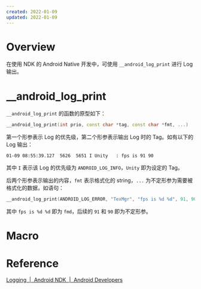 ```yaml
---
created: 2022-01-09
updated: 2022-01-09
---
```

# Overview

在使用 NDK 的 Android Native 开发中，可使用 `__android_log_print` 进行 Log 输出。

# __android_log_print

`__android_log_print` 的函数的原型如下：
```cpp
__android_log_print(int prio, const char *tag, const char *fmt, ...)
```

第一个形参表示 Log 的优先级，第二个形参表示输出 Log 时的 Tag。如有以下的 Log 输出：
```text
01-09 08:55:39.127  5626  5651 I Unity   : fps is 91 90
```

其中 `I` 表示该 Log 的优先级为 `ANDROID_LOG_INFO`，`Unity` 即为设定的 Tag。

后两个形参表示输出的内容，`fmt` 表示格式化的 string，`...` 为不定形参为需要被格式化的数据，如语句：
```cpp
__android_log_print(ANDROID_LOG_ERROR, "TexMgr", "fps is %d %d", 91, 90);
```

其中 `fps is %d %d` 即为 `fmd`，后续的 `91` 和 `90` 即为不定形参。

# Macro




# Reference
[Logging  |  Android NDK  |  Android Developers](https://developer.android.com/ndk/reference/group/logging)
